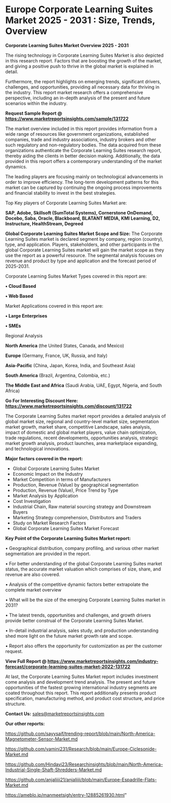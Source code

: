  # Europe Corporate Learning Suites Market 2025 - 2031 : Size, Trends, Overview

<Strong> Corporate Learning Suites Market Overview 2025 - 2031</strong>

The rising technology in Corporate Learning Suites Market is also depicted in this research report. Factors that are boosting the growth of the market, and giving a positive push to thrive in the global market is explained in detail.

Furthermore, the report highlights on emerging trends, significant drivers, challenges, and opportunities, providing all necessary data for thriving in the industry. This report market research offers a comprehensive perspective, including an in-depth analysis of the present and future scenarios within the industry.

<strong>Request Sample Report @ <a href=https://www.marketreportsinsights.com/sample/131722>https://www.marketreportsinsights.com/sample/131722</a></strong>

The market overview included in this report provides information from a wide range of resources like government organizations, established companies, trade and industry associations, industry brokers and other such regulatory and non-regulatory bodies. The data acquired from these organizations authenticate the Corporate Learning Suites research report, thereby aiding the clients in better decision making. Additionally, the data provided in this report offers a contemporary understanding of the market dynamics.

The leading players are focusing mainly on technological advancements in order to improve efficiency. The long-term development patterns for this market can be captured by continuing the ongoing process improvements and financial stability to invest in the best strategies.

Top Key players of Corporate Learning Suites Market are:

<strong>SAP, Adobe, Skillsoft (SumTotal Systems), Cornerstone OnDemand, Docebo, Saba, Oracle, Blackboard, BLATANT MEDIA, KMI Learning, D2, Instructure, HealthStream, Degreed</strong>

<strong><b>Global Corporate Learning Suites Market Scope and Size:</b></strong>
The Corporate Learning Suites market is declared segment by company, region (country), type, and application. Players, stakeholders, and other participants in the global Corporate Learning Suites market will gain the market scope as they use the report as a powerful resource. The segmental analysis focuses on revenue and product by type and application and the forecast period of 2025-2031.

Corporate Learning Suites Market Types covered in this report are:

<strong>• Cloud Based

• Web Based</strong>

Market Applications covered in this report are:

<strong>• Large Enterprises

• SMEs</strong> 

Regional Analysis

<strong>North America</strong> (the United States, Canada, and Mexico)

<strong>Europe</strong> (Germany, France, UK, Russia, and Italy)

<strong>Asia-Pacific</strong> (China, Japan, Korea, India, and Southeast Asia)

<strong>South America</strong> (Brazil, Argentina, Colombia, etc.)

<strong>The Middle East and Africa</strong> (Saudi Arabia, UAE, Egypt, Nigeria, and South Africa)

<strong>Go For Interesting Discount Here: <a href=https://www.marketreportsinsights.com/discount/131722>https://www.marketreportsinsights.com/discount/131722</a></strong>

The Corporate Learning Suites market report provides a detailed analysis of global market size, regional and country-level market size, segmentation market growth, market share, competitive Landscape, sales analysis, impact of domestic and global market players, value chain optimization, trade regulations, recent developments, opportunities analysis, strategic market growth analysis, product launches, area marketplace expanding, and technological innovations.

<strong><b>Major factors covered in the report:</b></strong>
<ul>
  <li>Global Corporate Learning Suites Market </li>
  <li>Economic Impact on the Industry</li>
  <li>Market Competition in terms of Manufacturers</li>
  <li>Production, Revenue (Value) by geographical segmentation</li>
  <li>Production, Revenue (Value), Price Trend by Type</li>
  <li>Market Analysis by Application</li>
  <li>Cost Investigation</li>
  <li>Industrial Chain, Raw material sourcing strategy and Downstream Buyers</li>
  <li>Marketing Strategy comprehension, Distributors and Traders</li>
  <li>Study on Market Research Factors</li>
  <li>Global Corporate Learning Suites Market Forecast</li>
</ul>

<strong><b>Key Point of the Corporate Learning Suites Market report:</b></strong>

• Geographical distribution, company profiling, and various other market segmentation are provided in the report.

• For better understanding of the global Corporate Learning Suites market status, the accurate market valuation which comprises of size, share, and revenue are also covered.

• Analysis of the competitive dynamic factors better extrapolate the complete market overview

• What will be the size of the emerging Corporate Learning Suites market in 2031?

• The latest trends, opportunities and challenges, and growth drivers provide better construal of the Corporate Learning Suites Market.

• In-detail industrial analysis, sales study, and production understanding shed more light on the future market growth rate and scope.

• Report also offers the opportunity for customization as per the customer request.

<strong><b>View Full Report @ <a href=https://www.marketreportsinsights.com/industry-forecast/corporate-learning-suites-market-2022-131722>https://www.marketreportsinsights.com/industry-forecast/corporate-learning-suites-market-2022-131722</a></b></strong>


At last, the Corporate Learning Suites Market report includes investment come analysis and development trend analysis. The present and future opportunities of the fastest growing international industry segments are coated throughout this report. This report additionally presents product specification, manufacturing method, and product cost structure, and price structure.

<strong>Contact Us:</strong>
sales@marketreportsinsights.com

<strong>Our other reports:</strong>

<a href=https://github.com/sayysaif/trending-report/blob/main/North-America-Magnetometer-Sensor-Market.md>https://github.com/sayysaif/trending-report/blob/main/North-America-Magnetometer-Sensor-Market.md</a>

<a href=https://github.com/yamini231/Research/blob/main/Europe-Ciclesonide-Market.md>https://github.com/yamini231/Research/blob/main/Europe-Ciclesonide-Market.md</a>

<a href=https://github.com/Hindavi23/Researchinsights/blob/main/North-America-Industrial-Single-Shaft-Shredders-Market.md>https://github.com/Hindavi23/Researchinsights/blob/main/North-America-Industrial-Single-Shaft-Shredders-Market.md</a>

<a href=https://github.com/anjaliiii21/anjaliiii/blob/main/Europe-Espadrille-Flats-Market.md>https://github.com/anjaliiii21/anjaliiii/blob/main/Europe-Espadrille-Flats-Market.md</a>

<a href=https://ameblo.jp/manmeetsigh/entry-12885261930.html>https://ameblo.jp/manmeetsigh/entry-12885261930.html</a>"
